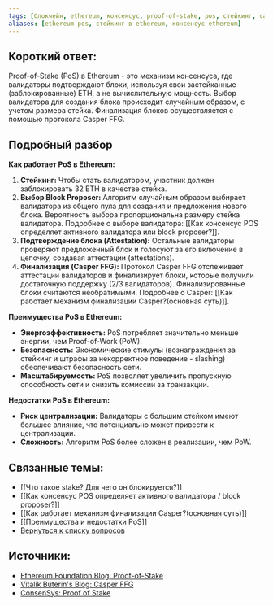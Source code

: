 ```yaml
---
tags: [блокчейн, ethereum, консенсус, proof-of-stake, pos, стейкинг, casper, финализация]
aliases: [ethereum pos, стейкинг в ethereum, консенсус ethereum]
---
```

## Короткий ответ:

Proof-of-Stake (PoS) в Ethereum - это механизм консенсуса, где валидаторы подтверждают блоки, используя свои застейканные (заблокированные) ETH, а не вычислительную мощность.  Выбор валидатора для создания блока происходит случайным образом, с учетом размера стейка. Финализация блоков осуществляется с помощью протокола Casper FFG.

## Подробный разбор

**Как работает PoS в Ethereum:**

1. **Стейкинг:** Чтобы стать валидатором, участник должен заблокировать 32 ETH в качестве стейка.
2. **Выбор Block Proposer:**  Алгоритм случайным образом выбирает валидатора из общего пула для создания и предложения нового блока. Вероятность выбора пропорциональна размеру стейка валидатора.  Подробнее о выборе валидатора: [[Как консенсус POS определяет активного валидатора  или block proposer?]].
3. **Подтверждение блока (Attestation):** Остальные валидаторы проверяют предложенный блок и голосуют за его включение в цепочку, создавая аттестации (attestations).
4. **Финализация (Casper FFG):** Протокол Casper FFG  отслеживает аттестации валидаторов и финализирует блоки,  которые получили достаточную поддержку (2/3 валидаторов). Финализированные блоки считаются необратимыми.  Подробнее о Casper: [[Как работает механизм финализации Сasper?(основная суть)]].

**Преимущества PoS в Ethereum:**

* **Энергоэффективность:** PoS потребляет значительно меньше энергии, чем Proof-of-Work (PoW).
* **Безопасность:**  Экономические стимулы (вознаграждения за стейкинг и штрафы за некорректное поведение - slashing)  обеспечивают безопасность сети.
* **Масштабируемость:** PoS  позволяет увеличить пропускную способность сети и снизить комиссии за транзакции.

**Недостатки PoS в Ethereum:**

* **Риск централизации:**  Валидаторы с большим стейком имеют большее влияние, что потенциально может привести к централизации.
* **Сложность:** Алгоритм PoS  более сложен в реализации, чем PoW.

## Связанные темы:

* [[Что такое stake? Для чего он блокируется?]]
* [[Как консенсус POS определяет активного валидатора / block proposer?]]
* [[Как работает механизм финализации Сasper?(основная суть)]]
* [[Преимущества и недостатки PoS]]  
* [Вернуться к списку вопросов](3.%20Список%20вопросов)


## Источники:

* [Ethereum Foundation Blog: Proof-of-Stake](https://ethereum.org/en/developers/docs/consensus-mechanisms/pos/)
* [Vitalik Buterin's Blog: Casper FFG](https://vitalik.ca/general/2023/05/25/attestation.html)
* [ConsenSys: Proof of Stake](https://consensys.net/knowledge-base/ethereum-2/proof-of-stake/)